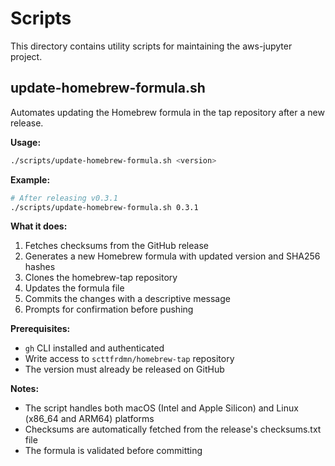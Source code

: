 # Scripts

This directory contains utility scripts for maintaining the aws-jupyter project.

## update-homebrew-formula.sh

Automates updating the Homebrew formula in the tap repository after a new release.

**Usage:**
```bash
./scripts/update-homebrew-formula.sh <version>
```

**Example:**
```bash
# After releasing v0.3.1
./scripts/update-homebrew-formula.sh 0.3.1
```

**What it does:**
1. Fetches checksums from the GitHub release
2. Generates a new Homebrew formula with updated version and SHA256 hashes
3. Clones the homebrew-tap repository
4. Updates the formula file
5. Commits the changes with a descriptive message
6. Prompts for confirmation before pushing

**Prerequisites:**
- `gh` CLI installed and authenticated
- Write access to `scttfrdmn/homebrew-tap` repository
- The version must already be released on GitHub

**Notes:**
- The script handles both macOS (Intel and Apple Silicon) and Linux (x86_64 and ARM64) platforms
- Checksums are automatically fetched from the release's checksums.txt file
- The formula is validated before committing
